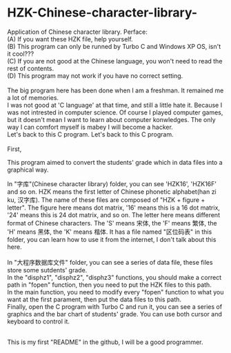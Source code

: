 # HZK-Chinese-character-library-
Application of Chinese character library.
Perface:<br>
(A) If you want these HZK file, help yourself.<br>
(B) This program can only be runned by Turbo C and Windows XP OS, isn't it cool???<br>
(C) If you are not good at the Chinese language, you won't need to read the rest of contents.<br>
(D) This program may not work if you have no correct setting.<br>
<br>
The big program here has been done when I am a freshman. It remained me a lot of memories.<br>
I was not good at 'C language' at that time, and still a little hate it. Because I was not intrested in computer science. Of course I played computer games, but it doesn't mean I want to learn about computer konwledges. The only way I can comfort myself is mabey I will become a hacker. 
<br>
Let's back to this C program. Let's back to this C program. <br>
<br>
First, 

This program aimed to convert the students' grade which in data files into a graphical way.<br>

In "字库"(Chinese character library) folder, you can see 'HZK16', 'HZK16F' and so on. HZK means the first letter of Chinese phonetic alphabet(han zi ku, 汉字库). The name of these files are composed of "HZK + figure + letter". The figure here means dot matrix, '16' means this is a 16 dot matrix, '24' means this is 24 dot matrix, and so on. The letter here means different format of Chinese characters. The 'S' means 宋体, the 'F' means 繁体, the 'H' means 黑体, the 'K' means 楷体. It has a file named "区位码表" in this folder, you can learn how to use it from the internet, I don't talk about this here.<br><br>
In "大程序数据库文件" folder, you can see a series of data file, these files store some sutdents' grade. <br>
In the "disphz1", "disphz2", "disphz3" functions, you should make a correct path in "fopen" function, then you need to put the HZK files to this path. <br>
In the main function, you need to modify every "fopen" function to what you want at the first parament, then put the data files to this path. <br>
Finally, open the C program with Turbo C and run it, you can see a series of graphics and the bar chart of students' grade. You can use both cursor and keyboard to control it. <br><br>

This is my first "README" in the github, I will be a good programmer.
